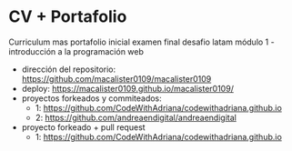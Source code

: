 # CV + Portafolio

Curriculum mas portafolio inicial examen final desafio latam módulo 1 - introducción a la programación web

- dirección del repositorio: https://github.com/macalister0109/macalister0109
- deploy: https://macalister0109.github.io/macalister0109/
- proyectos forkeados y commiteados:
  - 1: https://github.com/CodeWithAdriana/codewithadriana.github.io
  - 2: https://github.com/andreaendigital/andreaendigital 
- proyecto forkeado + pull request
  - 1: https://github.com/CodeWithAdriana/codewithadriana.github.io
